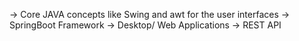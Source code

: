 -> Core JAVA concepts like Swing and awt for the user interfaces
-> SpringBoot Framework
-> Desktop/ Web Applications
-> REST API
